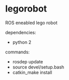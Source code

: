 # legorobot
ROS eneabled lego robot

dependencies:
* python 2

commands:
* rosdep update
* source devel/setup.bash
* catkin_make install
